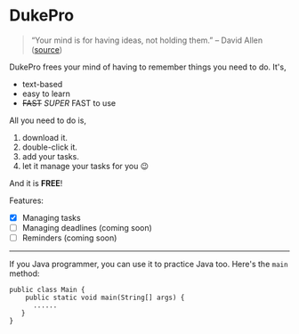 # DukePro

> “Your mind is for having ideas, not holding them.” – David Allen
> ([source](https://dansilvestre.com/productivity-quotes/))

DukePro frees your mind of having to remember things you need to do. It's,
* text-based
* easy to learn
* ~~FAST~~ *SUPER* FAST to use

All you need to do is,
1. download it.
2. double-click it.
3. add your tasks.
4. let it manage your tasks for you 😉

And it is **FREE**!

Features:
- [X] Managing tasks
- [ ] Managing deadlines (coming soon)
- [ ] Reminders (coming soon)

---

If you Java programmer, you can use it to practice Java too. 
Here's the `main` method:
```
public class Main {
    public static void main(String[] args) {
      ......
   }
}
```
